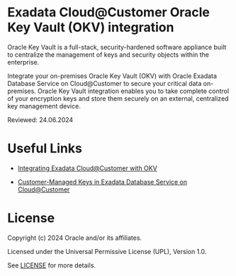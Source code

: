 # Exadata Cloud@Customer Oracle Key Vault (OKV) integration

Oracle Key Vault is a full-stack, security-hardened software appliance built to centralize the management of keys and security objects within the enterprise. 

Integrate your on-premises Oracle Key Vault (OKV) with Oracle Exadata Database Service on Cloud@Customer to secure your critical data on-premises. Oracle Key Vault integration enables you to take complete control of your encryption keys and store them securely on an external, centralized key management device.

Reviewed: 24.06.2024

# Useful Links

- [Integrating Exadata Cloud@Customer with OKV](https://docs.oracle.com/en-us/iaas/exadata/doc/adb-manage-keys-on-ext-dev.html#GUID-F231C91C-A36C-4EA8-B36F-7426F97826E3)

- [Customer-Managed Keys in Exadata Database Service on Cloud@Customer](https://docs.oracle.com/en-us/iaas/exadata/doc/manage-encryption-keys-on-external-devices.html#GUID-084AA149-AD28-43D5-AB7A-B5B8980810B2)

# License

Copyright (c) 2024 Oracle and/or its affiliates.

Licensed under the Universal Permissive License (UPL), Version 1.0.

See [LICENSE](https://github.com/oracle-devrel/technology-engineering/blob/main/LICENSE) for more details.
